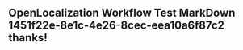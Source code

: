 <properties
ms.topic="hero-topic"
ms.test1="hero-topic"
ms.test2="test"/>

## OpenLocalization Workflow Test MarkDown 1451f22e-8e1c-4e26-8cec-eea10a6f87c2 thanks!
